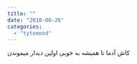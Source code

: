 ```yaml
---
title: ""
date: "2018-08-26"
categories: 
  - "tytomood"
---
```


کاش آدما تا همیشه به خوبی اولین دیدار میموندن
